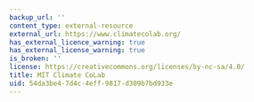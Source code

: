 ```yaml
---
backup_url: ''
content_type: external-resource
external_url: https://www.climatecolab.org/
has_external_licence_warning: true
has_external_license_warning: true
is_broken: ''
license: https://creativecommons.org/licenses/by-nc-sa/4.0/
title: MIT Climate CoLab
uid: 54da3be4-7d4c-4eff-9817-d309b7bd933e
---
```

